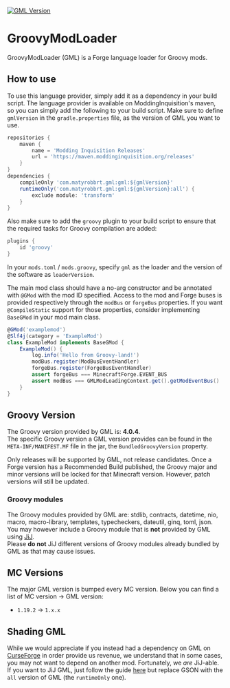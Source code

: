 <!-- This file is automatically generated, make any modifications to it in the `templates/README.MD` file, and then run the `makeReadme` Gradle task -->
[![GML Version](https://img.shields.io/badge/dynamic/xml?style=for-the-badge&color=red&label=Latest%20GML%20Version&prefix=v&query=metadata//latest&url=https://maven.moddinginquisition.org/releases/com/matyrobbrt/gml/gml/maven-metadata.xml)](https://maven.moddinginquisition.org/#/releases/com/matyrobbrt/gml/gml)
# GroovyModLoader
GroovyModLoader (GML) is a Forge language loader for Groovy mods.
## How to use
To use this language provider, simply add it as a dependency in your build script. The
language provider is available on ModdingInquisition's maven, so you can simply add the following
to your build script. Make sure to define `gmlVersion` in the `gradle.properties` file, as the version of GML you want to use.
```groovy
repositories {
    maven {
        name = 'Modding Inquisition Releases'
        url = 'https://maven.moddinginquisition.org/releases'
    }
}
dependencies {
    compileOnly 'com.matyrobbrt.gml:gml:${gmlVersion}'
    runtimeOnly('com.matyrobbrt.gml:gml:${gmlVersion}:all') {
        exclude module: 'transform'
    }
}
```

Also make sure to add the `groovy` plugin to your build script to ensure that the required
tasks for Groovy compilation are added:
```groovy
plugins {
    id 'groovy'
}
```
In your `mods.toml` / `mods.groovy`, specify `gml` as the loader and the version of the software
as `loaderVersion`.

The main mod class should have a no-arg constructor and be annotated with `@GMod` with the mod ID specified. Access to the mod and Forge
buses is provided respectively through the `modBus` or `forgeBus` properties.
If you want `@CompileStatic` support for those properties, consider implementing `BaseGMod` in your mod main class.

```groovy
@GMod('examplemod')
@Slf4j(category = 'ExampleMod')
class ExampleMod implements BaseGMod {
    ExampleMod() {
        log.info('Hello from Groovy-land!')
        modBus.register(ModBusEventHandler)
        forgeBus.register(ForgeBusEventHandler)
        assert forgeBus === MinecraftForge.EVENT_BUS
        assert modBus === GMLModLoadingContext.get().getModEventBus()
    }
}
```

## Groovy Version

The Groovy version provided by GML is: **4.0.4**.  
The specific Groovy version a GML version provides can be found in the `META-INF/MANIFEST.MF` file in the jar, the `BundledGroovyVersion` property.

Only releases will be supported by GML, not release candidates.
Once a Forge version has a Recommended Build published, the Groovy major and minor versions will be locked for that Minecraft version. However, patch versions will still be updated.
### Groovy modules
The Groovy modules provided by GML are: stdlib, contracts, datetime, nio, macro, macro-library, templates, typecheckers, dateutil, ginq, toml, json.  
You may however include a Groovy module that is **not** provided by GML using [JiJ](https://forge.gemwire.uk/wiki/Jar-in-Jar).  
Please **do not** JiJ different versions of Groovy modules already bundled by GML as that may cause issues.

## MC Versions
The major GML version is bumped every MC version. Below you can find a list of MC version -> GML version:
- `1.19.2` -> `1.x.x`

## Shading GML
While we would appreciate if you instead had a dependency on GML on [CurseForge](https://www.curseforge.com/minecraft/mc-mods/gml) in order provide us revenue, we understand that in some cases, you may not
want to depend on another mod. Fortunately, we _are_ JiJ-able.  
If you want to JiJ GML, just follow the guide [here](https://forge.gemwire.uk/wiki/Jar-in-Jar) but replace GSON with the `all` version of GML (the `runtimeOnly` one).